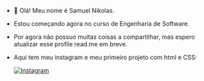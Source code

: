 - 👋 Olá! Meu nome é Samuel Nikolas.
- Estou começando agora no curso de Engenharia de Software.
- Por agora não possuo muitas coisas a compartilhar, mas espero atualizar esse profile read.me em breve.
- Aqui tem meu instagram e meu primeiro projeto com html e CSS:

  [![Instagram](https://img.shields.io/badge/Instagram-E4405F?style=for-the-badge&logo=instagram&logoColor=white)](https://www.instagram.com/)